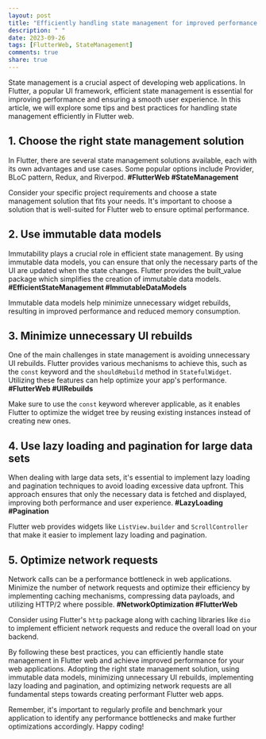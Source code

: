 ```yaml
---
layout: post
title: "Efficiently handling state management for improved performance in Flutter web"
description: " "
date: 2023-09-26
tags: [FlutterWeb, StateManagement]
comments: true
share: true
---
```


State management is a crucial aspect of developing web applications. In Flutter, a popular UI framework, efficient state management is essential for improving performance and ensuring a smooth user experience. In this article, we will explore some tips and best practices for handling state management efficiently in Flutter web.

## 1. Choose the right state management solution

In Flutter, there are several state management solutions available, each with its own advantages and use cases. Some popular options include Provider, BLoC pattern, Redux, and Riverpod. **#FlutterWeb #StateManagement**

Consider your specific project requirements and choose a state management solution that fits your needs. It's important to choose a solution that is well-suited for Flutter web to ensure optimal performance.

## 2. Use immutable data models

Immutability plays a crucial role in efficient state management. By using immutable data models, you can ensure that only the necessary parts of the UI are updated when the state changes. Flutter provides the built_value package which simplifies the creation of immutable data models. **#EfficientStateManagement #ImmutableDataModels**

Immutable data models help minimize unnecessary widget rebuilds, resulting in improved performance and reduced memory consumption.

## 3. Minimize unnecessary UI rebuilds

One of the main challenges in state management is avoiding unnecessary UI rebuilds. Flutter provides various mechanisms to achieve this, such as the `const` keyword and the `shouldRebuild` method in `StatefulWidget`. Utilizing these features can help optimize your app's performance. **#FlutterWeb #UIRebuilds**

Make sure to use the `const` keyword wherever applicable, as it enables Flutter to optimize the widget tree by reusing existing instances instead of creating new ones.

## 4. Use lazy loading and pagination for large data sets

When dealing with large data sets, it's essential to implement lazy loading and pagination techniques to avoid loading excessive data upfront. This approach ensures that only the necessary data is fetched and displayed, improving both performance and user experience. **#LazyLoading #Pagination**

Flutter web provides widgets like `ListView.builder` and `ScrollController` that make it easier to implement lazy loading and pagination.

## 5. Optimize network requests

Network calls can be a performance bottleneck in web applications. Minimize the number of network requests and optimize their efficiency by implementing caching mechanisms, compressing data payloads, and utilizing HTTP/2 where possible. **#NetworkOptimization #FlutterWeb**

Consider using Flutter's `http` package along with caching libraries like `dio` to implement efficient network requests and reduce the overall load on your backend.

By following these best practices, you can efficiently handle state management in Flutter web and achieve improved performance for your web applications. Adopting the right state management solution, using immutable data models, minimizing unnecessary UI rebuilds, implementing lazy loading and pagination, and optimizing network requests are all fundamental steps towards creating performant Flutter web apps.

Remember, it's important to regularly profile and benchmark your application to identify any performance bottlenecks and make further optimizations accordingly. Happy coding!
